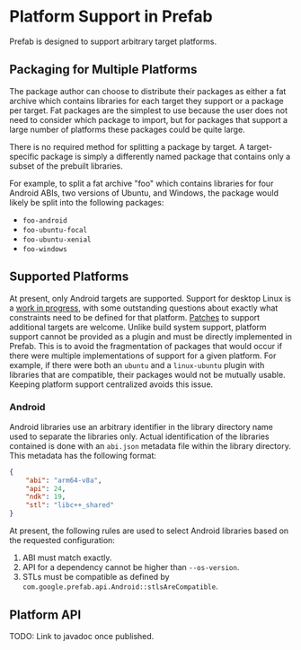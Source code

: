 # Platform Support in Prefab

Prefab is designed to support arbitrary target platforms.

## Packaging for Multiple Platforms

The package author can choose to distribute their packages as either a fat
archive which contains libraries for each target they support or a package per
target. Fat packages are the simplest to use because the user does not need to
consider which package to import, but for packages that support a large number
of platforms these packages could be quite large.

There is no required method for splitting a package by target. A target-specific
package is simply a differently named package that contains only a subset of the
prebuilt libraries.

For example, to split a fat archive "foo" which contains libraries for four
Android ABIs, two versions of Ubuntu, and Windows, the package would likely be
split into the following packages:

* `foo-android`
* `foo-ubuntu-focal`
* `foo-ubuntu-xenial`
* `foo-windows`

## Supported Platforms

At present, only Android targets are supported. Support for desktop Linux is a
[work in progress], with some outstanding questions about exactly what
constraints need to be defined for that platform. [Patches] to support
additional targets are welcome. Unlike build system support, platform support
cannot be provided as a plugin and must be directly implemented in Prefab. This
is to avoid the fragmentation of packages that would occur if there were
multiple implementations of support for a given platform. For example, if there
were both an `ubuntu` and a `linux-ubuntu` plugin with libraries that are
compatible, their packages would not be mutually usable. Keeping platform
support centralized avoids this issue.

[Patches]: https://github.com/google/prefab/blob/master/CONTRIBUTING.md
[work in progress]: https://github.com/google/prefab/pull/90

### Android

Android libraries use an arbitrary identifier in the library directory name used
to separate the libraries only. Actual identification of the libraries contained
is done with an `abi.json` metadata file within the library directory. This
metadata has the following format:

```json
{
    "abi": "arm64-v8a",
    "api": 24,
    "ndk": 19,
    "stl": "libc++_shared"
}
```

At present, the following rules are used to select Android libraries based on
the requested configuration:

1. ABI must match exactly.
2. API for a dependency cannot be higher than `--os-version`.
3. STLs must be compatible as defined by
   `com.google.prefab.api.Android::stlsAreCompatible`.

## Platform API

TODO: Link to javadoc once published.
